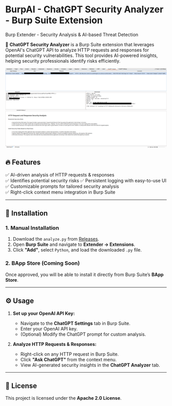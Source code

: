 # BurpAI - ChatGPT Security Analyzer - Burp Suite Extension
Burp Extender - Security Analysis &amp; AI-based Threat Detection

🚀 **ChatGPT Security Analyzer** is a Burp Suite extension that leverages OpenAI's ChatGPT API to analyze HTTP requests and responses for potential security vulnerabilities. This tool provides AI-powered insights, helping security professionals identify risks efficiently.  

![ChatGPT Security Analyzer Screenshot](https://github.com/azams/BurpAI/blob/main/2025-03-02_18-00.png?raw=true)

## 🔥 Features  
✅ AI-driven analysis of HTTP requests & responses  
✅ Identifies potential security risks 
✅ Persistent logging with easy-to-use UI  
✅ Customizable prompts for tailored security analysis  
✅ Right-click context menu integration in Burp Suite  

---

## 📌 Installation  

### **1. Manual Installation**
1. Download the `analyze.py` from [Releases](https://github.com/azams/BurpAI/releases).
2. Open **Burp Suite** and navigate to **Extender → Extensions**.
3. Click **"Add"**, select `Python`, and load the downloaded `.py` file.

### **2. BApp Store (Coming Soon)**
Once approved, you will be able to install it directly from Burp Suite’s **BApp Store**.

---

## ⚙️ Usage  

1. **Set up your OpenAI API Key:**
   - Navigate to the **ChatGPT Settings** tab in Burp Suite.
   - Enter your OpenAI API key.
   - (Optional) Modify the ChatGPT prompt for custom analysis.

2. **Analyze HTTP Requests & Responses:**
   - Right-click on any HTTP request in Burp Suite.
   - Click **"Ask ChatGPT"** from the context menu.
   - View AI-generated security insights in the **ChatGPT Analyzer** tab.

---

## 📜 License  
This project is licensed under the **Apache 2.0 License**.  

